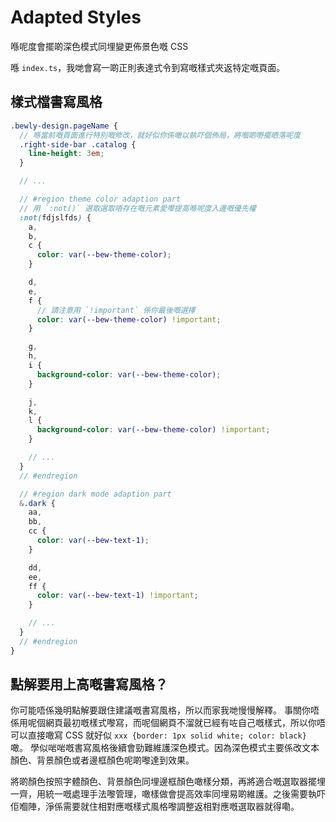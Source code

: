 # Adapted Styles

喺呢度會擺啲深色模式同埋變更佈景色嘅 CSS

喺 `index.ts`，我哋會寫一啲正則表達式令到寫嘅樣式夾返特定嘅頁面。

## 樣式檔書寫風格

``` scss
.bewly-design.pageName {
  // 喺當前嘅頁面進行特別嘅修改，就好似你係噉以執吓個佈局，將嗰啲嘢擺晒落呢度
  .right-side-bar .catalog {
    line-height: 3em;
  }

  // ...

  // #region theme color adaption part
  // 用 `:not()` 選取選取唔存在嘅元素愛嚟提高喺呢度入邊嘅優先權
  :not(fdjslfds) {
    a,
    b,
    c {
      color: var(--bew-theme-color);
    }

    d,
    e,
    f {
      // 請注意用 `!important` 係你最後嘅選擇
      color: var(--bew-theme-color) !important;
    }

    g,
    h,
    i {
      background-color: var(--bew-theme-color);
    }

    j,
    k,
    l {
      background-color: var(--bew-theme-color) !important;
    }

    // ...
  }
  // #endregion

  // #region dark mode adaption part
  &.dark {
    aa,
    bb,
    cc {
      color: var(--bew-text-1);
    }

    dd,
    ee,
    ff {
      color: var(--bew-text-1) !important;
    }

    // ...
  }
  // #endregion
}
```

## 點解要用上高嘅書寫風格？

你可能唔係幾明點解要跟住建議嘅書寫風格，所以而家我哋慢慢解釋。
事關你唔係用呢個網頁最初嘅樣式嚟寫，而呢個網頁不溜就已經有咗自己嘅樣式，所以你唔可以直接噉寫 CSS 就好似 `xxx {border: 1px solid white; color: black}` 噉。
學似啱啱嘅書寫風格後續會勁難維護深色模式。因為深色模式主要係改文本顏色、背景顏色或者邊框顏色呢啲嚟達到效果。

將啲顏色按照字體顏色、背景顏色同埋邊框顏色噉樣分類，再將適合嘅選取器擺埋一齊，用統一嘅處理手法嚟管理，噉樣做會提高效率同埋易啲維護。之後需要執吓佢嗰陣，淨係需要就住相對應嘅樣式風格嚟調整返相對應嘅選取器就得嘞。
